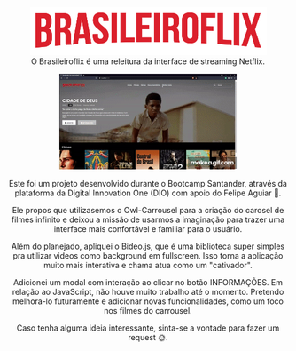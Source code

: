 <p align="center">
  <img width="427" height="86" src="img/logo.png">
  <br>
  O Brasileiroflix é uma releitura da interface de streaming Netflix.
</p>
<p align="center">
  <img src="brasileiroflix.gif" alt="animated" />
</p>
<p align="center">
  Este foi um projeto desenvolvido durante o Bootcamp Santander, através da plataforma da Digital Innovation One (DIO) com apoio do Felipe Aguiar 🤩.
</p>
<p align="center">
  Ele propos que utilizasemos o Owl-Carrousel para a criação do carosel de filmes infinito e deixou a missão de usarmos a imaginação para trazer uma interface mais confortável e familiar para o usuário.
</p>
<p align="center">
  Além do planejado, apliquei o Bideo.js, que é uma biblioteca super simples pra utilizar videos como background em fullscreen. Isso torna a aplicação muito mais interativa e chama atua como um "cativador".
</p>
<p align="center">
  Adicionei um modal com interação ao clicar no botão INFORMAÇÕES. Em relação ao JavaScript, não houve muito trabalho até o momento. Pretendo melhora-lo futuramente e adicionar novas funcionalidades, como um foco nos filmes do carrousel.
</p>
<p align="center">
  Caso tenha alguma ideia interessante, sinta-se a vontade para fazer um request 🌞.
</p>